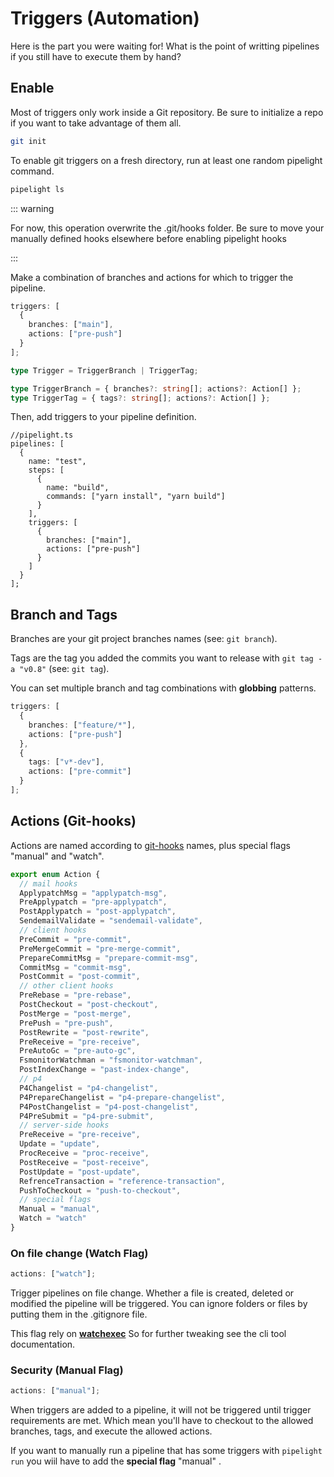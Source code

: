 # Triggers (Automation)

Here is the part you were waiting for!
What is the point of writting pipelines if you still have to execute them by hand?

## Enable

Most of triggers only work inside a Git repository.
Be sure to initialize a repo if you want to take advantage of them all.

```sh
git init
```

To enable git triggers on a fresh directory, run at least one random pipelight command.

```sh
pipelight ls
```

::: warning

For now, this operation overwrite the .git/hooks folder.
Be sure to move your manually defined hooks elsewhere before enabling pipelight hooks

:::

Make a combination of branches and actions for which to trigger the pipeline.

```ts
triggers: [
  {
    branches: ["main"],
    actions: ["pre-push"]
  }
];
```

```ts
type Trigger = TriggerBranch | TriggerTag;

type TriggerBranch = { branches?: string[]; actions?: Action[] };
type TriggerTag = { tags?: string[]; actions?: Action[] };
```

Then, add triggers to your pipeline definition.

```ts{11}
//pipelight.ts
pipelines: [
  {
    name: "test",
    steps: [
      {
        name: "build",
        commands: ["yarn install", "yarn build"]
      }
    ],
    triggers: [
      {
        branches: ["main"],
        actions: ["pre-push"]
      }
    ]
  }
];
```

## Branch and Tags

Branches are your git project branches names (see: `git branch`).

Tags are the tag you added the commits you want to release with `git tag -a "v0.8"` (see: `git tag`).

You can set multiple branch and tag combinations with **globbing** patterns.

```ts
triggers: [
  {
    branches: ["feature/*"],
    actions: ["pre-push"]
  },
  {
    tags: ["v*-dev"],
    actions: ["pre-commit"]
  }
];
```

## Actions (Git-hooks)

Actions are named according to [git-hooks](https://githooks.com/) names,
plus special flags "manual" and "watch".

```ts
export enum Action {
  // mail hooks
  ApplypatchMsg = "applypatch-msg",
  PreApplypatch = "pre-applypatch",
  PostApplypatch = "post-applypatch",
  SendemailValidate = "sendemail-validate",
  // client hooks
  PreCommit = "pre-commit",
  PreMergeCommit = "pre-merge-commit",
  PrepareCommitMsg = "prepare-commit-msg",
  CommitMsg = "commit-msg",
  PostCommit = "post-commit",
  // other client hooks
  PreRebase = "pre-rebase",
  PostCheckout = "post-checkout",
  PostMerge = "post-merge",
  PrePush = "pre-push",
  PostRewrite = "post-rewrite",
  PreReceive = "pre-receive",
  PreAutoGc = "pre-auto-gc",
  FsmonitorWatchman = "fsmonitor-watchman",
  PostIndexChange = "past-index-change",
  // p4
  P4Changelist = "p4-changelist",
  P4PrepareChangelist = "p4-prepare-changelist",
  P4PostChangelist = "p4-post-changelist",
  P4PreSubmit = "p4-pre-submit",
  // server-side hooks
  PreReceive = "pre-receive",
  Update = "update",
  ProcReceive = "proc-receive",
  PostReceive = "post-receive",
  PostUpdate = "post-update",
  RefrenceTransaction = "reference-transaction",
  PushToCheckout = "push-to-checkout",
  // special flags
  Manual = "manual",
  Watch = "watch"
}
```

### On file change (Watch Flag)

```ts
actions: ["watch"];
```

Trigger pipelines on file change.
Whether a file is created, deleted or modified the pipeline will be triggered.
You can ignore folders or files by putting them in the .gitignore file.

This flag rely on **[watchexec](https://github.com/watchexec/watchexec)**
So for further tweaking see the cli tool documentation.

### Security (Manual Flag)

```ts
actions: ["manual"];
```

When triggers are added to a pipeline, it will not be triggered until trigger requirements are met.
Which mean you'll have to checkout to the allowed branches, tags, and execute the allowed actions.

If you want to manually run a pipeline that has some triggers with `pipelight run`
you wiil have to add the **special flag** "manual" .
